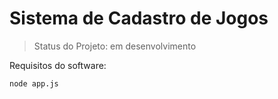 # Sistema de Cadastro de Jogos 

> Status do Projeto: em desenvolvimento

Requisitos do software: 
```
node app.js
```
